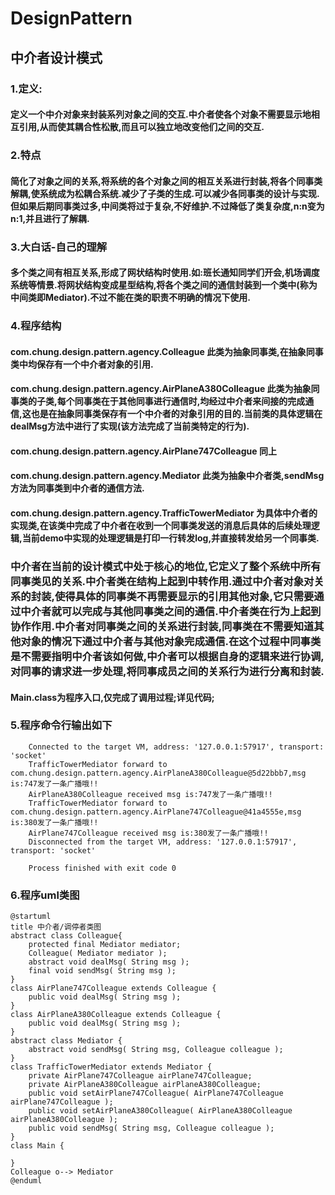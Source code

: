 # DesignPattern
## 中介者设计模式
### 1.定义:
#### 定义一个中介对象来封装系列对象之间的交互.中介者使各个对象不需要显示地相互引用,从而使其耦合性松散,而且可以独立地改变他们之间的交互.


### 2.特点
#### 简化了对象之间的关系,将系统的各个对象之间的相互关系进行封装,将各个同事类解耦,使系统成为松耦合系统.减少了子类的生成.可以减少各同事类的设计与实现.但如果后期同事类过多,中间类将过于复杂,不好维护.不过降低了类复杂度,n:n变为n:1,并且进行了解耦.

### 3.大白话-自己的理解
#### 多个类之间有相互关系,形成了网状结构时使用.如:班长通知同学们开会,机场调度系统等情景.将网状结构变成星型结构,将各个类之间的通信封装到一个类中(称为中间类即Mediator).不过不能在类的职责不明确的情况下使用.

### 4.程序结构
#### com.chung.design.pattern.agency.Colleague 此类为抽象同事类,在抽象同事类中均保存有一个中介者对象的引用.
#### com.chung.design.pattern.agency.AirPlaneA380Colleague 此类为抽象同事类的子类,每个同事类在于其他同事进行通信时,均经过中介者来间接的完成通信,这也是在抽象同事类保存有一个中介者的对象引用的目的.当前类的具体逻辑在dealMsg方法中进行了实现(该方法完成了当前类特定的行为).
#### com.chung.design.pattern.agency.AirPlane747Colleague 同上
#### com.chung.design.pattern.agency.Mediator 此类为抽象中介者类,sendMsg方法为同事类到中介者的通信方法.
#### com.chung.design.pattern.agency.TrafficTowerMediator 为具体中介者的实现类,在该类中完成了中介者在收到一个同事类发送的消息后具体的后续处理逻辑,当前demo中实现的处理逻辑是打印一行转发log,并直接转发给另一个同事类.
### 中介者在当前的设计模式中处于核心的地位,它定义了整个系统中所有同事类见的关系.中介者类在结构上起到中转作用.通过中介者对象对关系的封装,使得具体的同事类不再需要显示的引用其他对象,它只需要通过中介者就可以完成与其他同事类之间的通信.中介者类在行为上起到协作作用.中介者对同事类之间的关系进行封装,同事类在不需要知道其他对象的情况下通过中介者与其他对象完成通信.在这个过程中同事类是不需要指明中介者该如何做,中介者可以根据自身的逻辑来进行协调,对同事的请求进一步处理,将同事成员之间的关系行为进行分离和封装.
#### Main.class为程序入口,仅完成了调用过程;详见代码;

### 5.程序命令行输出如下
        Connected to the target VM, address: '127.0.0.1:57917', transport: 'socket'
        TrafficTowerMediator forward to com.chung.design.pattern.agency.AirPlaneA380Colleague@5d22bbb7,msg is:747发了一条广播哦!!
        AirPlaneA380Colleague received msg is:747发了一条广播哦!!
        TrafficTowerMediator forward to com.chung.design.pattern.agency.AirPlane747Colleague@41a4555e,msg is:380发了一条广播哦!!
        AirPlane747Colleague received msg is:380发了一条广播哦!!
        Disconnected from the target VM, address: '127.0.0.1:57917', transport: 'socket'
        
        Process finished with exit code 0


### 6.程序uml类图
    @startuml
    title 中介者/调停者类图
    abstract class Colleague{
    	protected final Mediator mediator;
    	Colleague( Mediator mediator );
    	abstract void dealMsg( String msg );
    	final void sendMsg( String msg );
    }
    class AirPlane747Colleague extends Colleague {
    	public void dealMsg( String msg );
    }
    class AirPlaneA380Colleague extends Colleague {
    	public void dealMsg( String msg );
    }
    abstract class Mediator {
    	abstract void sendMsg( String msg, Colleague colleague );
    }
    class TrafficTowerMediator extends Mediator {
    	private AirPlane747Colleague airPlane747Colleague;
    	private AirPlaneA380Colleague airPlaneA380Colleague;
    	public void setAirPlane747Colleague( AirPlane747Colleague airPlane747Colleague );
    	public void setAirPlaneA380Colleague( AirPlaneA380Colleague airPlaneA380Colleague );
    	public void sendMsg( String msg, Colleague colleague );
    }
    class Main {
    	
    }
    Colleague o--> Mediator
    @enduml
    